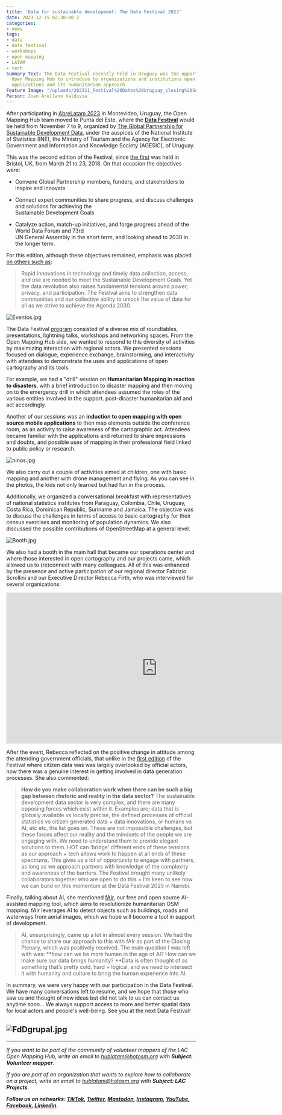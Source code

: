 ```yaml
---
title: 'Data for sustainable development: The Data Festival 2023'
date: 2023-12-15 02:30:00 Z
categories:
- news
tags:
- data
- data festival
- workshops
- open mapping
- LATAM
- tech
Summary Text: The Data Festival recently held in Uruguay was the opportunity for the
  Open Mapping Hub to introduce to organizations and institutions open cartography
  applications and its humanitarian approach.
Feature Image: "/uploads/202311_Festival%20Datos%20Uruguay_closing%20Session%20Rebecca%20Firth%2003.jpg"
Person: Juan Arellano Valdivia
---
```


After participating in [AbreLatam 2023](https://www.hotosm.org/updates/abrelatam-2023/) in Montevideo, Uruguay, the Open Mapping Hub team moved to Punta del Este, where the **[Data Festival](https://www.data4sdgs.org/festivaldedatos)** would be held from November 7 to 9, organized by [The Global Partnership for Sustainable Development Data](https://www.data4sdgs.org/), under the auspices of the National Institute of Statistics (INE), the Ministry of Tourism and the Agency for Electronic Government and Information and Knowledge Society (AGESIC), of Uruguay.

This was the second edition of the Festival, since [the first](https://www.data4sdgs.org/sites/default/files/2018-06/Data%20Fest%20Report_Final_11June_compressed.pdf) was held in Bristol, UK, from March 21 to 23, 2018. On that occasion the objectives were:

* Convene Global Partnership members, funders, and stakeholders to inspire and innovate

* Connect expert communities to share progress, and discuss challenges and solutions for achieving the\
  Sustainable Development Goals

* Catalyze action, match-up initiatives, and forge progress ahead of the World Data Forum and 73rd\
  UN General Assembly in the short term, and looking ahead to 2030 in the longer term.

For this edition, although these objectives remained, emphasis was placed [on others such as](https://www.data4sdgs.org/festivaldedatos):

> Rapid innovations in technology and timely data collection, access, and use are needed to meet the Sustainable Development Goals. Yet the data revolution also raises fundamental tensions around power, privacy, and participation. The Festival aims to strengthen data communities and our collective ability to unlock the value of data for all as we strive to achieve the Agenda 2030.

![Eventos.jpg](/uploads/Eventos.jpg)

The Data Festival [program](https://www.data4sdgs.org/festivaldedatos/program) consisted of a diverse mix of roundtables, presentations, lightning talks, workshops and networking spaces. From the Open Mapping Hub side, we wanted to respond to this diversity of activities by maximizing interaction with regional actors. We presented sessions focused on dialogue, experience exchange, brainstorming, and interactivity with attendees to demonstrate the uses and applications of open cartography and its tools.

For example, we had a "drill" session on **Humanitarian Mapping in reaction to disasters**, with a brief introduction to disaster mapping and then moving on to the emergency drill in which attendees assumed the roles of the various entities involved in the support. post-disaster humanitarian aid and act accordingly.

Another of our sessions was an **induction to open mapping with open source mobile applications** to then map elements outside the conference room, as an activity to raise awareness of the cartographic act. Attendees became familiar with the applications and returned to share impressions and doubts, and possible uses of mapping in their professional field linked to public policy or research.

![ninos.jpg](/uploads/ninos.jpg)

We also carry out a couple of activities aimed at children, one with basic mapping and another with drone management and flying. As you can see in the photos, the kids not only learned but had fun in the process.

Additionally, we organized a conversational breakfast with representatives of national statistics institutes from Paraguay, Colombia, Chile, Uruguay, Costa Rica, Dominican Republic, Suriname and Jamaica. The objective was to discuss the challenges in terms of access to basic cartography for their census exercises and monitoring of population dynamics. We also discussed the possible contributions of OpenStreetMap at a general level.

![Booth.jpg](/uploads/Booth.jpg)

We also had a booth in the main hall that became our operations center and where those interested in open cartography and our projects came, which allowed us to (re)connect with many colleagues. All of this was enhanced by the presence and active participation of our regional director Fabrizio Scrollini and our Executive Director Rebecca Firth, who was interviewed for several organizations:

<iframe width="800" height="400" src="https://www.youtube.com/embed/PAyRlnGm1hY?si=JeR5mJnnw9OEP7h8" title="YouTube video player" frameborder="0" allow="accelerometer; autoplay; clipboard-write; encrypted-media; gyroscope; picture-in-picture; web-share" allowfullscreen></iframe>

After the event, Rebecca reflected on the positive change in attitude among the attending government officials, that unlike in the [first edition](https://www.data4sdgs.org/blog/recap-un-world-data-forum-using-openstreetmap-sustainable-development-goals) of the Festival where citizen data was was largely overlooked by official actors, now there was a genuine interest in getting involved in data generation processes. She also commented:

> **How do you make collaboration work when there can be such a big gap between rhetoric and reality in the data sector?** The sustainable development data sector is very complex, and there are many opposing forces which exist within it. Examples are; data that is globally available vs locally precise, the defined processes of official statistics vs citizen generated data \+ data innovations, or humans vs AI, etc etc, the list goes on. These are not impossible challenges, but these forces affect our reality and the mindsets of the people we are engaging with. We need to understand them to provide elegant solutions to them. HOT can ‘bridge’ different ends of these tensions as our approach \+ tech allows work to happen at all ends of these spectrums. This gives us a lot of opportunity to engage with partners, as long as we approach partners with knowledge of the complexity and awareness of the barriers. The Festival brought many unlikely collaborators together who are open to do this \+ I’m keen to see how we can build on this momentum at the Data Festival 2025 in Nairobi.

Finally, talking about AI, she mentioned [fAIr](https://www.hotosm.org/tech-blog/hot-tech-talks-fair/), our free and open source AI-assisted mapping tool, which aims to revolutionize humanitarian OSM mapping. fAIr leverages AI to detect objects such as buildings, roads and waterways from aerial images, which we hope will become a tool in support of development.

> AI, unsurprisingly, came up a lot in almost every session. We had the chance to share our approach to this with fAIr as part of the Closing Plenary, which was positively received. The main question I was left with was: **how can we be more human in the age of AI? How can we make sure our data brings humanity? **Data is often thought of as something that’s pretty cold, hard \+ logical, and we need to intersect it with humanity and culture to bring the human experience into AI.

In summary, we were very happy with our participation in the Data Festival. We have many conversations left to resume, and we hope that those who saw us and thought of new ideas but did not talk to us can contact us anytime soon... We always support access to more and better spatial data for local actors and people's well-being. See you at the next Data Festival!

## ![FdDgrupal.jpg](/uploads/FdDgrupal.jpg)

---

*If you want to be part of the community of volunteer mappers of the LAC Open Mapping Hub, write an email to [hublatam@hotosm.org](https://www.hotosm.org/updates/mapping-as-a-response-to-the-disaster-in-esmeraldas-ecuador/hublatam@hotosm.org) with **Subject: Volunteer mapper**.*

*If you are part of an organization that wants to explore how to collaborate on a project, write an email to [hublatam@hotosm.org](https://www.hotosm.org/updates/mapping-as-a-response-to-the-disaster-in-esmeraldas-ecuador/hublatam@hotosm.org) with **Subject: LAC Projects**.*

***Follow us on networks: [TikTok](https://www.tiktok.com/@mapeoabierto_la?lang=es), [Twitter](https://twitter.com/mapeoabierto_la), [Mastodon](https://mapstodon.space/@mapeoabierto_la), [Instagram](https://www.instagram.com/mapeoabierto_la/), [YouTube](https://www.youtube.com/channel/UCTH6Z_QODJ4NmmBmubS68VA), [Facebook](https://www.facebook.com/Mapeo-abierto-Am%C3%A9rica-Latina-102804808622456/), [Linkedin](https://www.linkedin.com/showcase/91453300/admin/feed/posts/).***